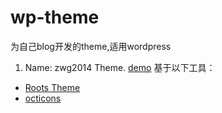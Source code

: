 wp-theme
========

为自己blog开发的theme,适用wordpress

1. Name: zwg2014 Theme. [demo](http://blog.linxiang.info/) 基于以下工具：
  * [Roots Theme](http://roots.io/)
  * [octicons](http://octicons.github.com/)
